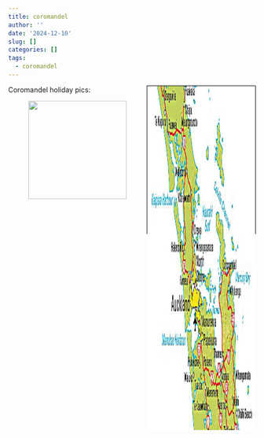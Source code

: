 ```yaml
---
title: coromandel
author: ''
date: '2024-12-10'
slug: []
categories: []
tags:
  - coromandel
---
```


<style>

.img {
  border-radius: 6px;

  display: block;
  position:absolute;
  right:0;bottom:0;
  
}

#pic{
  width: 220px;
  height: 300px;
  border: 1.5px solid black; 
  display: flex;
  float: right;
  top: 30px;

}
</style>


<link rel="stylesheet" href="styles.css" />


<body>
<div id="pic">
<img src="images/Coromandel.png" alt="" width="350px" height="700px"/>
</div>
<p>

Coromandel holiday pics:

</p>

<center>

<img src="images/footsteps.png" alt="" width="200px" height="200px"/>

</center>

</body>
</head>
</html>


